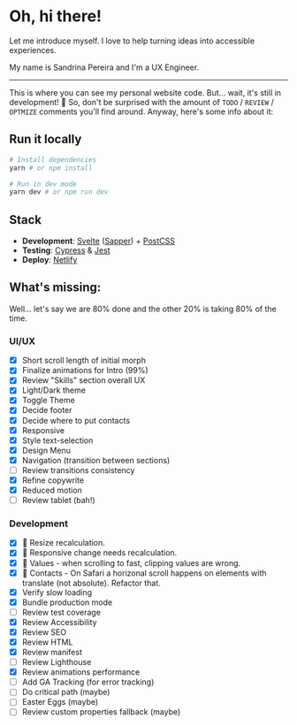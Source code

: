 # Oh, hi there!

Let me introduce myself. I love to help turning ideas into accessible experiences.

My name is Sandrina Pereira and I'm a UX Engineer.

----

This is where you can see my personal website code. But... wait, it's still in development! 🚧 So, don't be surprised with the amount of `TODO` / `REVIEW` / `OPTMIZE` comments you'll find around. Anyway, here's some info about it:

## Run it locally
```bash
# Install dependencies
yarn # or npm install

# Run in dev mode
yarn dev # or npm run dev
```

## Stack
- **Development**: [Svelte](https://svelte.dev/) ([Sapper](https://sapper.svelte.dev/)) + [PostCSS](https://postcss.org/)
- **Testing**: [Cypress](https://www.cypress.io/) & [Jest](https://jestjs.io/)
- **Deploy**: [Netlify](https://www.netlify.com/)

## What's missing:
Well... let's say we are 80% done and the other 20% is taking 80% of the time.

### UI/UX
- [x] Short scroll length of initial morph
- [x] Finalize animations for Intro (99%)
- [x] Review "Skills" section overall UX
- [x] Light/Dark theme
- [x] Toggle Theme
- [x] Decide footer
- [x] Decide where to put contacts
- [x] Responsive
- [x] Style text-selection
- [x] Design Menu
- [x] Navigation (transition between sections) 
- [ ] Review transitions consistency
- [x] Refine copywrite
- [x] Reduced motion
- [ ] Review tablet (bah!)

### Development
- [x] 🐛 Resize recalculation.
- [x] 🐛 Responsive change needs recalculation.
- [x] 🐛 Values - when scrolling to fast, clipping values are wrong.
- [x] 🐛 Contacts - On Safari a horizonal scroll happens on elements with translate (not absolute). Refactor that.
- [x] Verify slow loading
- [x] Bundle production mode
- [ ] Review test coverage
- [x] Review Accessibility
- [x] Review SEO
- [x] Review HTML
- [x] Review manifest
- [ ] Review Lighthouse
- [x] Review animations performance
- [ ] Add GA Tracking (for error tracking)
- [ ] Do critical path (maybe)
- [ ] Easter Eggs (maybe)
- [ ] Review custom properties fallback (maybe)